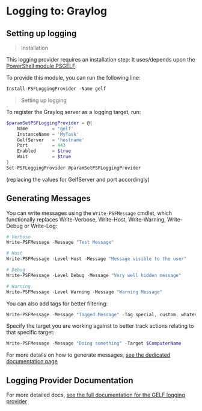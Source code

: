 ﻿# Logging to: Graylog

## Setting up logging

> Installation

This logging provider requires an installation step:
It uses/depends upon the [PowerShell module PSGELF](https://github.com/jeremymcgee73/PSGELF).

To provide this module, you can run the following line:

```powershell
Install-PSFLoggingProvider -Name gelf
```

> Setting up logging

To register the Graylog server as a logging target, run:

```powershell
$paramSetPSFLoggingProvider = @{
    Name         = 'gelf'
    InstanceName = 'MyTask'
    GelfServer   = 'hostname'
    Port         = 443
    Enabled      = $true
    Wait         = $true
}
Set-PSFLoggingProvider @paramSetPSFLoggingProvider
```

(replacing the values for GelfServer and port accordingly)

## Generating Messages

You can write messages using the `Write-PSFMessage` cmdlet, which functionally replaces Write-Verbose, Write-Host, Write-Warning, Write-Debug or Write-Log:

```powershell
# Verbose
Write-PSFMessage -Message "Test Message"

# Host
Write-PSFMessage -Level Host -Message "Message visible to the user"

# Debug
Write-PSFMessage -Level Debug -Message "Very well hidden message"

# Warning
Write-PSFMessage -Level Warning -Message "Warning Message"
```

You can also add tags for better filtering:

```powershell
Write-PSFMessage -Message "Tagged Message" -Tag special, custom, whatever
```

Specify the target you are working against to better track actions relating to that specific target:

```powershell
Write-PSFMessage -Message "Doing something" -Target $ComputerName
```

For more details on how to generate messages, [see the dedicated documentation page](../basics/writing-messages.md)

## Logging Provider Documentation

For more detailed docs, [see the full documentation for the GELF logging provider](../providers/gelf.md)
